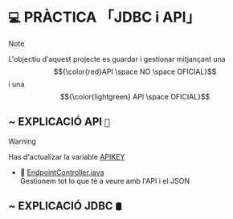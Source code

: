 # `💻` PRÀCTICA 「JDBC i API」
> [!NOTE]
> L'objectiu d'aquest projecte es guardar i gestionar mitjançant una $${\color{red}API \space NO \space OFICIAL}$$ i una $${\color{lightgreen} API \space OFICIAL}$$

## ~ EXPLICACIÓ API ` 📡 `
> [!WARNING]
> Has d'actualizar la variable [APIKEY](https://github.com/Ikerby341/Practica-API/blob/main/src/main/java/sapalomera/controller/EndPointController.java#L21)


- 📂 [EndpointController.java](https://github.com/Ikerby341/Practica-API/blob/main/src/main/java/sapalomera/controller/EndPointController.java) <br/>
Gestionem tot lo que té a veure amb l'API i el JSON
## ~ EXPLICACIÓ JDBC ` 🛢️ `
